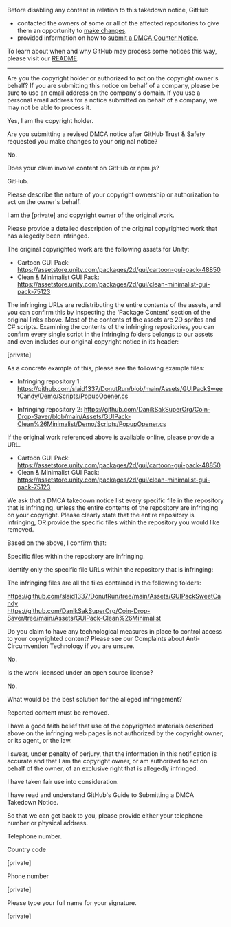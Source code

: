Before disabling any content in relation to this takedown notice, GitHub
- contacted the owners of some or all of the affected repositories to give them an opportunity to [make changes](https://docs.github.com/en/github/site-policy/dmca-takedown-policy#a-how-does-this-actually-work).
- provided information on how to [submit a DMCA Counter Notice](https://docs.github.com/en/articles/guide-to-submitting-a-dmca-counter-notice).

To learn about when and why GitHub may process some notices this way, please visit our [README](https://github.com/github/dmca/blob/master/README.md#anatomy-of-a-takedown-notice).

---

Are you the copyright holder or authorized to act on the copyright owner's behalf? If you are submitting this notice on behalf of a company, please be sure to use an email address on the company's domain. If you use a personal email address for a notice submitted on behalf of a company, we may not be able to process it.

Yes, I am the copyright holder.

Are you submitting a revised DMCA notice after GitHub Trust & Safety requested you make changes to your original notice?

No.

Does your claim involve content on GitHub or npm.js?

GitHub.

Please describe the nature of your copyright ownership or authorization to act on the owner's behalf.

I am the [private] and copyright owner of the original work.

Please provide a detailed description of the original copyrighted work that has allegedly been infringed.

The original copyrighted work are the following assets for Unity:

- Cartoon GUI Pack: https://assetstore.unity.com/packages/2d/gui/cartoon-gui-pack-48850  
- Clean & Minimalist GUI Pack: https://assetstore.unity.com/packages/2d/gui/clean-minimalist-gui-pack-75123

The infringing URLs are redistributing the entire contents of the assets, and you can confirm this by inspecting the ‘Package Content’ section of the original links above. Most of the contents of the assets are 2D sprites and C# scripts. Examining the contents of the infringing repositories, you can confirm every single script in the infringing folders belongs to our assets and even includes our original copyright notice in its header:

[private]

As a concrete example of this, please see the following example files:

- Infringing repository 1: https://github.com/slaid1337/DonutRun/blob/main/Assets/GUIPackSweetCandy/Demo/Scripts/PopupOpener.cs

- Infringing repository 2: https://github.com/DanikSakSuperOrg/Coin-Drop-Saver/blob/main/Assets/GUIPack-Clean%26Minimalist/Demo/Scripts/PopupOpener.cs

If the original work referenced above is available online, please provide a URL.

- Cartoon GUI Pack: https://assetstore.unity.com/packages/2d/gui/cartoon-gui-pack-48850  
- Clean & Minimalist GUI Pack: https://assetstore.unity.com/packages/2d/gui/clean-minimalist-gui-pack-75123

We ask that a DMCA takedown notice list every specific file in the repository that is infringing, unless the entire contents of the repository are infringing on your copyright. Please clearly state that the entire repository is infringing, OR provide the specific files within the repository you would like removed.

Based on the above, I confirm that:

Specific files within the repository are infringing.

Identify only the specific file URLs within the repository that is infringing:

The infringing files are all the files contained in the following folders:

https://github.com/slaid1337/DonutRun/tree/main/Assets/GUIPackSweetCandy  
https://github.com/DanikSakSuperOrg/Coin-Drop-Saver/tree/main/Assets/GUIPack-Clean%26Minimalist

Do you claim to have any technological measures in place to control access to your copyrighted content? Please see our Complaints about Anti-Circumvention Technology if you are unsure.

No.

Is the work licensed under an open source license?

No.

What would be the best solution for the alleged infringement?

Reported content must be removed.

I have a good faith belief that use of the copyrighted materials described above on the infringing web pages is not authorized by the copyright owner, or its agent, or the law.

I swear, under penalty of perjury, that the information in this notification is accurate and that I am the copyright owner, or am authorized to act on behalf of the owner, of an exclusive right that is allegedly infringed.

I have taken fair use into consideration.

I have read and understand GitHub's Guide to Submitting a DMCA Takedown Notice.

So that we can get back to you, please provide either your telephone number or physical address.

Telephone number.

Country code

[private]

Phone number

[private]

Please type your full name for your signature.

[private]
